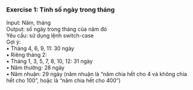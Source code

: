 ### Exercise 1: Tính số ngày trong tháng
 Input: Năm, tháng  
 Output: số ngày trong tháng của năm đó  
 Yêu cầu: sử dụng lệnh switch-case  
 Gợi ý:  
 ▪ Tháng 4, 6, 9, 11: 30 ngày  
 ▪ Riêng tháng 2:  
 ▪ Tháng 1, 3, 5, 7, 8, 10, 12: 31 ngày  
 • Năm thường: 28 ngày  
 • Năm nhuận: 29 ngày (năm nhuận là “năm chia hết cho 4 và 
không chia hết cho 100”, hoặc là “năm chia hết cho 400”)

